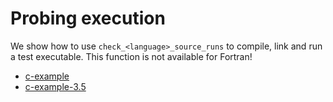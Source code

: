 # Probing execution

We show how to use `check_<language>_source_runs` to compile, link and run a
test executable.
This function is not available for Fortran!


- [c-example](c-example/)
- [c-example-3.5](c-example-3.5/)
